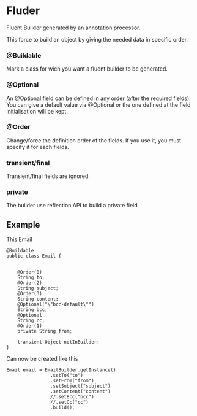 # Fluder

Fluent Builder generated by an annotation processor.

This force to build an object by giving the needed data in specific order.

### @Buildable
Mark a class for wich you want a fluent builder to be generated.

### @Optional
An @Optional field can be defined in any order (after the required fields).
You can give a default value via @Optional or the one defined at the field initialisation will be kept.

### @Order
Change/force the definition order of the fields.
If you use it, you must specify it for each fields.

### transient/final
Transient/final fields are ignored.

### private
The builder use reflection API to build a private field

## Example

This Email
```
@Buildable
public class Email {


    @Order(0)
    String to;
    @Order(2)
    String subject;
    @Order(3)
    String content;
    @Optional("\"bcc-default\"")
    String bcc;
    @Optional
    String cc;
    @Order(1)
    private String from;

    transient Object notInBuilder;
}
```
Can now be created like this
```
Email email = EmailBuilder.getInstance()
                .setTo("to")
                .setFrom("from")
                .setSubject("subject")
                .setContent("content")
                //.setBcc("bcc")
                //.setCc("cc")
                .build();
```